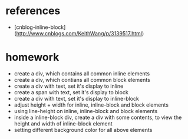 # references
- [cnblog-inline-block] (http://www.cnblogs.com/KeithWang/p/3139517.html)

# homework
- create a div, which contains all common inline elements
- create a div, which contians all common block elements
- create a div with text, set it's display to inline
- create a span with text, set it's display to block
- create a div with text, set it's display to inline-block
- adjust height + width for inline, inline-block and block elements
- using line-height on inline, inline-block and block elements
- inside a inline-block div, create a div with some contents, to view the height and width of inline-block element
- setting different background color for all above elements